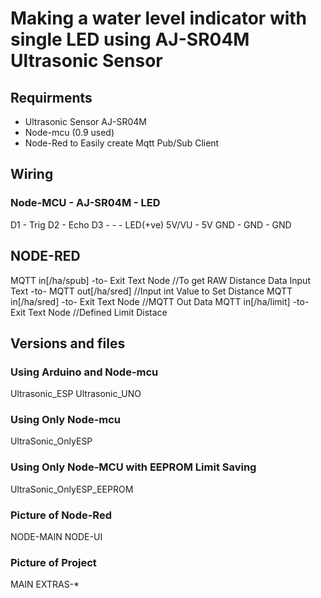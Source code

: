 # Making a water level indicator with single LED using AJ-SR04M Ultrasonic Sensor

## Requirments
*   Ultrasonic Sensor AJ-SR04M
*   Node-mcu (0.9 used)
*   Node-Red to Easily create Mqtt Pub/Sub Client

## Wiring
### Node-MCU -  AJ-SR04M  -   LED
D1      -   Trig
D2      -   Echo
D3      -    -    - LED(+ve)
5V/VU   -   5V
GND     -   GND   - GND

## NODE-RED
MQTT in[/ha/spub]   -to-    Exit Text Node //To get RAW Distance Data
Input Text          -to-    MQTT out[/ha/sred]  //Input int Value to Set Distance
MQTT in[/ha/sred]   -to-    Exit Text Node  //MQTT Out Data
MQTT in[/ha/limit]   -to-    Exit Text Node //Defined Limit Distace

## Versions and files
### Using Arduino and Node-mcu
Ultrasonic_ESP
Ultrasonic_UNO

### Using Only Node-mcu
UltraSonic_OnlyESP

### Using Only Node-MCU with EEPROM Limit Saving
UltraSonic_OnlyESP_EEPROM

### Picture of Node-Red
NODE-MAIN
NODE-UI

### Picture of Project
MAIN
EXTRAS-*
